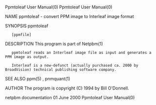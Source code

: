 Ppmtoleaf User Manual(0)                                                                                                                                                             Ppmtoleaf User Manual(0)



NAME
       ppmtoleaf - convert PPM image to Interleaf image format


SYNOPSIS
       ppmtoleaf

       [ppmfile]


DESCRIPTION
       This program is part of Netpbm(1)

       ppmtoleaf reads an Interleaf image file as input and generates a PPM image as output.

       Interleaf is a now-defunct (actually purchased ca. 2000 by BroadVision) technical publishing software company.


SEE ALSO
       ppm(5) , pnmquant(1)



AUTHOR
       The program is copyright (C) 1994 by Bill O'Donnell.



netpbm documentation                                                                             01 June 2000                                                                        Ppmtoleaf User Manual(0)
